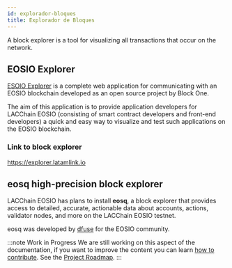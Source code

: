 ```yaml
---
id: explorador-bloques
title: Explorador de Bloques
---
```


A block explorer is a tool for visualizing all transactions that occur on the network. 

## EOSIO Explorer
[ESOIO Explorer](https://github.com/EOSIO/eosio-explorer) is a complete web application for communicating with an EOSIO blockchain developed as an open source project by Block One.

The aim of this application is to provide application developers for LACChain EOSIO (consisting of smart contract developers and front-end developers) a quick and easy way to visualize and test such applications on the EOSIO blockchain.

### Link to block explorer
https://explorer.latamlink.io

## eosq high-precision block explorer
LACChain EOSIO has plans to install  **eosq**, a block explorer that provides access to detailed, accurate, actionable data about accounts, actions, validator nodes, and more on the LACChain EOSIO testnet.

eosq was developed by [dfuse](https://www.dfuse.io/) for the EOSIO community.

:::note Work in Progress
We are still working on this aspect of the documentation, if you want to improve the content you can learn [how to contribute](../guias/contribuir). See the [Project Roadmap](../roadmap).
:::